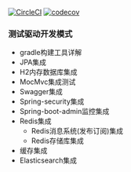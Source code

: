 [![CircleCI](https://circleci.com/gh/2345free/gs-tdd.svg?style=svg)](https://circleci.com/gh/2345free/gs-tdd)
[![codecov](https://codecov.io/gh/2345free/gs-tdd/branch/master/graph/badge.svg)](https://codecov.io/gh/2345free/gs-tdd)

### 测试驱动开发模式
- gradle构建工具详解
- JPA集成
- H2内存数据库集成
- MocMvc集成测试
- Swagger集成
- Spring-security集成
- Spring-boot-admin监控集成
- Redis集成
  - Redis消息系统(发布订阅)集成
  - Redis存储库集成
- 缓存集成
- Elasticsearch集成